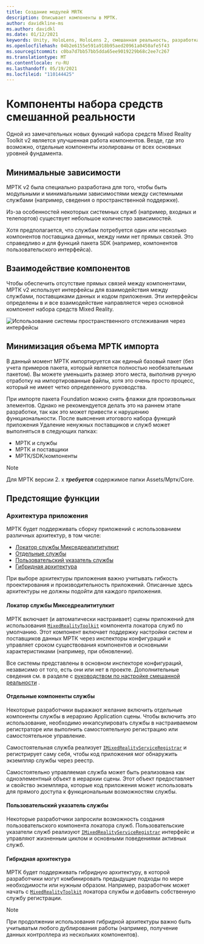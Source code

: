 ```yaml
---
title: Создание модулей MRTK
description: Описывает компоненты в МРТК.
author: davidkline-ms
ms.author: davidkl
ms.date: 01/12/2021
keywords: Unity, HoloLens, HoloLens 2, смешанная реальность, разработка, MRTK
ms.openlocfilehash: 04b2e6155e591a918b95aed20961a0450afe5f43
ms.sourcegitcommit: c0ba7d7bb57bb5dda65ee9019229b68c2ee7c267
ms.translationtype: MT
ms.contentlocale: ru-RU
ms.lasthandoff: 05/19/2021
ms.locfileid: "110144425"
---
```

# <a name="mixed-reality-toolkit-componentization"></a>Компоненты набора средств смешанной реальности

Одной из замечательных новых функций набора средств Mixed Reality Toolkit v2 является улучшенная работа компонентов. Везде, где это возможно, отдельные компоненты изолированы от всех основных уровней фундамента.

## <a name="minimized-dependencies"></a>Минимальные зависимости

МРТК v2 была специально разработана для того, чтобы быть модульными и минимальными зависимостями между системными службами (например, сведения о пространственной поддержке).

Из-за особенностей некоторых системных служб (например, входных и телепортов) существует небольшое количество зависимостей.

Хотя предполагается, что службам потребуется один или несколько компонентов поставщика данных, между ними нет прямых связей. Это справедливо и для функций пакета SDK (например, компонентов пользовательского интерфейса).

## <a name="component-communication"></a>Взаимодействие компонентов

Чтобы обеспечить отсутствие прямых связей между компонентами, МРТК v2 использует интерфейсы для взаимодействия между службами, поставщиками данных и кодом приложения. Эти интерфейсы определены в и все взаимодействие направляется через основной компонент набора средств Mixed Reality.

![Использование системы пространственного отслеживания через интерфейсы](../features/images/packaging/AccessingViaInterfaces.png)

## <a name="minimizing-mrtk-import-footprint"></a>Минимизация объема МРТК импорта

В данный момент МРТК импортируется как единый базовый пакет (без учета примеров пакета, который является полностью необязательным пакетом). Вы можете уменьшить размер этого места, выполнив ручную отработку на импортированные файлы, хотя это очень просто процесс, который не имеет четко определенного руководства.

При импорте пакета Foundation можно снять флажки для произвольных элементов. Однако не рекомендуется делать это на раннем этапе разработки, так как это может привести к нарушению функциональности. После выяснения итогового набора функций приложения Удаление ненужных поставщиков и служб может выполняться в следующих папках:

- МРТК и службы
- МРТК и поставщики
- МРТК/SDK/компоненты

> [!NOTE]
> Для МРТК версии 2. x **_требуется_** содержимое папки Assets/Мртк/Core.

## <a name="upcoming-features"></a>Предстоящие функции

### <a name="application-architecture"></a>Архитектура приложения

МРТК будет поддерживать сборку приложений с использованием различных архитектур, в том числе:

- [Локатор службы Микседреалититулкит](#mixedrealitytoolkit-service-locator)
- [Отдельные службы](#individual-service-components)
- [Пользовательский указатель службы](#custom-service-locator)
- [Гибридная архитектура](#hybrid-architecture)

При выборе архитектуры приложения важно учитывать гибкость проектирования и производительность приложений. Описанные здесь архитектуры не должны подойти для каждого приложения.

#### <a name="mixedrealitytoolkit-service-locator"></a>Локатор службы Микседреалититулкит

МРТК включает (и автоматически настраивает) сцены приложений для использования [`MixedRealityToolkit`](xref:Microsoft.MixedReality.Toolkit.MixedRealityToolkit) компонента локатора служб по умолчанию. Этот компонент включает поддержку настройки систем и поставщиков данных МРТК через инспекторы конфигураций и управляет сроком существования компонентов и основными характеристиками (например, при обновлении).

Все системы представлены в основном инспекторе конфигураций, независимо от того, есть они или нет в проекте. Дополнительные сведения см. в разделе с [руководством по настройке смешанной реальности](../configuration/mixed-reality-configuration-guide.md) .

#### <a name="individual-service-components"></a>Отдельные компоненты службы

Некоторые разработчики выражают желание включить отдельные компоненты службы в иерархию Application сцены. Чтобы включить это использование, необходимо инкапсулировать службы в настраиваемом регистраторе или выполнить самостоятельную регистрацию или самостоятельное управление.

Самостоятельная служба реализует [`IMixedRealityServiceRegistrar`](xref:Microsoft.MixedReality.Toolkit.IMixedRealityServiceRegistrar) и регистрирует саму себя, чтобы код приложения мог обнаружить экземпляр службы через реестр.

Самостоятельно управляемая служба может быть реализована как одноэлементный объект в иерархии сцены. Этот объект предоставляет и свойство экземпляра, которые код приложения может использовать для прямого доступа к функциональным возможностям службы.

#### <a name="custom-service-locator"></a>Пользовательский указатель службы

Некоторые разработчики запросили возможность создания пользовательского компонента локатора служб. Пользовательские указатели служб реализуют [`IMixedRealityServiceRegistrar`](xref:Microsoft.MixedReality.Toolkit.IMixedRealityServiceRegistrar) интерфейс и управляют жизненным циклом и основными поведениями активных служб.

#### <a name="hybrid-architecture"></a>Гибридная архитектура

МРТК будет поддерживать гибридную архитектуру, в которой разработчики могут комбинировать предыдущие подходы по мере необходимости или нужным образом. Например, разработчик может начать с [`MixedRealityToolkit`](xref:Microsoft.MixedReality.Toolkit.MixedRealityToolkit) локатора службы и добавить собственную службу регистрации.

> [!NOTE]
> При продолжении использования гибридной архитектуры важно быть учитыватьм любого дублирования работы (например, получение данных контроллера из нескольких компонентов).
